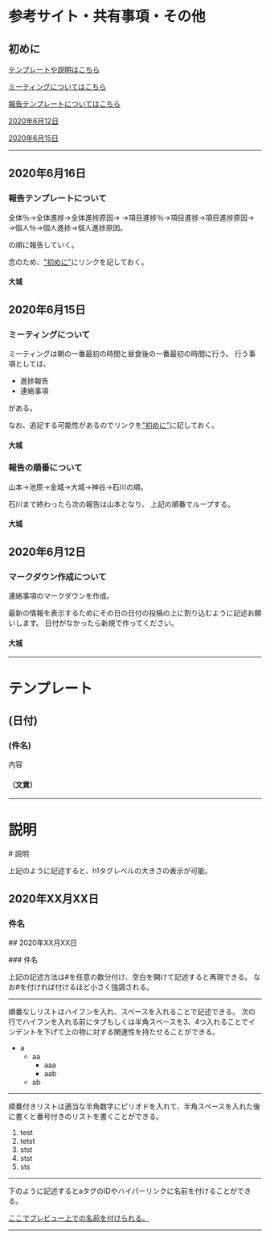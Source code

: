 # 参考サイト・共有事項・その他

## 初めに

[テンプレートや説明はこちら](#テンプレート)

[ミーティングについてはこちら](#ミーティングについて)

[報告テンプレートについてはこちら](#報告テンプレートについて)

[2020年6月12日](#2020年6月12日)

[2020年6月15日](#2020年6月15日)

----

## 2020年6月16日

### 報告テンプレートについて

全体％→全体進捗→全体進捗原因→
→項目進捗％→項目進捗→項目進捗原因→
→個人％→個人進捗→個人進捗原因。

の順に報告していく。

念のため、["初めに"](#初めに)にリンクを記しておく。

#### 大城

## 2020年6月15日

### ミーティングについて

ミーティングは朝の一番最初の時間と昼食後の一番最初の時間に行う。
行う事項としては、

- 進捗報告
- 連絡事項

がある。

なお、追記する可能性があるのでリンクを["初めに"](#初めに)に記しておく。

#### 大城

### 報告の順番について

山本→池原→金城→大城→神谷→石川の順。

石川まで終わったら次の報告は山本となり、
上記の順番でループする。

#### 大城

## 2020年6月12日

### マークダウン作成について

連絡事項のマークダウンを作成。

最新の情報を表示するためにその日の日付の投稿の上に割り込むように記述お願いします。
日付がなかったら新規で作ってください。

#### 大城

----

# テンプレート

## (日付)

### (件名)

内容

#### （文責）

----

# 説明

\# 説明

上記のように記述すると、h1タグレベルの大きさの表示が可能。

## 2020年XX月XX日

### 件名

\## 2020年XX月XX日

\### 件名

上記の記述方法は#を任意の数分付け、空白を開けて記述すると再現できる。
なお#を付ければ付けるほど小さく強調される。

----

順番なしリストはハイフンを入れ、スペースを入れることで記述できる。
次の行でハイフンを入れる前にタブもしくは半角スペースを3、4つ入れることでインデントを下げて上の物に対する関連性を持たせることができる。

- a
  - aa
    - aaa
    - aab
  - ab

----

順番付きリストは適当な半角数字にピリオドを入れて、半角スペースを入れた後に書くと番号付きのリストを書くことができる。

1. test
2. tetst
3. stst
4. stst
5. sts

----

下のように記述するとaタグのIDやハイパーリンクに名前を付けることができる。

[ここでプレビュー上での名前を付けられる。](ここで指定した＃で付けた名前に飛べる)

----
